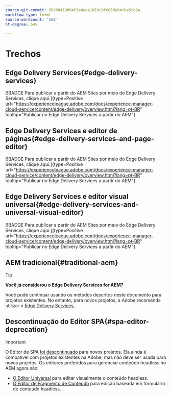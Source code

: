```yaml
---
source-git-commit: 5b008419d0463e4eaa1d19c9fe86de94cba5cb9a
workflow-type: tm+mt
source-wordcount: '168'
ht-degree: 64%

---
```

# Trechos

## Edge Delivery Services{#edge-delivery-services}

[!BADGE Para publicar a partir do AEM Sites por meio do Edge Delivery Services, clique aqui.]{type=Positive url="https://experienceleague.adobe.com/docs/experience-manager-cloud-service/content/edge-delivery/overview.html?lang=pt-BR" tooltip="Publicar no Edge Delivery Services a partir do AEM"}

## Edge Delivery Services e editor de páginas{#edge-delivery-services-and-page-editor}

[!BADGE Para publicar a partir do AEM Sites por meio do Edge Delivery Services, clique aqui.]{type=Positive url="https://experienceleague.adobe.com/docs/experience-manager-cloud-service/content/edge-delivery/overview.html?lang=pt-BR" tooltip="Publicar no Edge Delivery Services a partir do AEM"}

## Edge Delivery Services e editor visual universal{#edge-delivery-services-and-universal-visual-editor}

[!BADGE Para publicar a partir do AEM Sites por meio do Edge Delivery Services, clique aqui.]{type=Positive url="https://experienceleague.adobe.com/docs/experience-manager-cloud-service/content/edge-delivery/overview.html?lang=pt-BR" tooltip="Publicar no Edge Delivery Services a partir do AEM"}

## AEM tradicional{#traditional-aem}

>[!TIP]
>
>**Você já considerou o Edge Delivery Services for AEM?**
>
>Você pode continuar usando os métodos descritos neste documento para projetos existentes. No entanto, para novos projetos, a Adobe recomenda utilizar o [Edge Delivery Services.](https://experienceleague.adobe.com/pt-br/docs/experience-manager-cloud-service/content/edge-delivery/overview)

## Descontinuação do Editor SPA{#spa-editor-deprecation}

>[!IMPORTANT]
>
>O Editor de SPA [foi descontinuado](https://experienceleague.adobe.com/pt-br/docs/experience-manager-cloud-service/content/implementing/developing/hybrid/spa-editor-deprecation) para novos projetos. Ela ainda é compatível com projetos existentes na Adobe, mas não deve ser usada para novos projetos. Os editores preferidos para gerenciar conteúdo headless no AEM agora são:
>
>* [O Editor Universal](https://experienceleague.adobe.com/pt-br/docs/experience-manager-cloud-service/content/edge-delivery/wysiwyg-authoring/authoring) para editar visualmente o conteúdo headless.
>* [O Editor de Fragmento de Conteúdo](https://experienceleague.adobe.com/pt-br/docs/experience-manager-cloud-service/content/assets/content-fragments/content-fragments-managing) para edição baseada em formulário de conteúdo headless.
